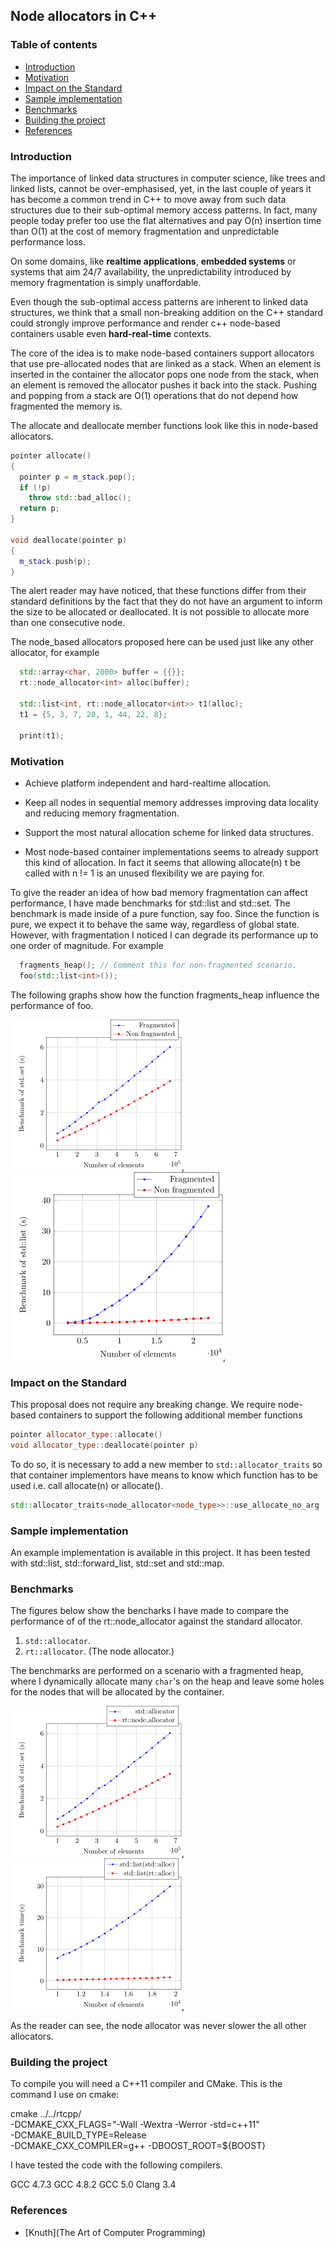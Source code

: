 ## Node allocators in C++

### Table of contents

* [Introduction](#introduction)
* [Motivation](#motivation)
* [Impact on the Standard](#impact-on-the-standard)
* [Sample implementation](#Sample-implementation)
* [Benchmarks](#Benchmarks)
* [Building the project](#Building-the-project)
* [References](#references)

### Introduction

The importance of linked data structures in computer science,
like trees and linked lists, cannot be over-emphasised, yet, in
the last couple of years it has become a common trend in C++ to
move away from such data structures due to their sub-optimal
memory access patterns.  In fact, many people today prefer too
use the flat alternatives and pay O(n) insertion time than O(1)
at the cost of memory fragmentation and unpredictable performance
loss.

On some domains, like **realtime applications**, **embedded
systems** or systems that aim 24/7 availability, the
unpredictability introduced by memory fragmentation is simply
unaffordable.

Even though the sub-optimal access patterns are inherent to
linked data structures, we think that a small non-breaking
addition on the C++ standard could strongly improve performance
and render c++ node-based containers usable even
**hard-real-time** contexts.

The core of the idea is to make node-based containers support
allocators that use pre-allocated nodes that are linked as a
stack. When an element is inserted in the container the allocator
pops one node from the stack, when an element is removed the
allocator pushes it back into the stack.  Pushing and popping
from a stack are O(1) operations that do not depend how
fragmented the memory is.

The allocate and deallocate member functions look like this in
node-based allocators.

```c++
pointer allocate()
{
  pointer p = m_stack.pop(); 
  if (!p)
    throw std::bad_alloc();
  return p; 
}

void deallocate(pointer p)
{
  m_stack.push(p);
}
```

The alert reader may have noticed, that these functions differ
from their standard definitions by the fact that they do not have
an argument to inform the size to be allocated or deallocated. It
is not possible to allocate more than one consecutive node.

The node_based allocators proposed here can be used just like any
other allocator, for example

```c++
  std::array<char, 2000> buffer = {{}};
  rt::node_allocator<int> alloc(buffer);

  std::list<int, rt::node_allocator<int>> t1(alloc);
  t1 = {5, 3, 7, 20, 1, 44, 22, 8};

  print(t1);
```

### Motivation

* Achieve platform independent and hard-realtime allocation.

* Keep all nodes in sequential memory addresses improving
  data locality and reducing memory fragmentation.

* Support the most natural allocation scheme for linked data
  structures.

* Most node-based container implementations seems to already
  support this kind of allocation. In fact it seems that allowing
  allocate(n) t be called with n != 1 is an unused flexibility we
  are paying for.

To give the reader an idea of how bad memory fragmentation can
affect performance, I have made benchmarks for std::list and
std::set. The benchmark is made inside of a pure function, say
foo. Since the function is pure, we expect it to behave the
same way, regardless of global state. However, with fragmentation
I noticed I can degrade its performance up to one order of
magnitude. For example

```c++
  fragments_heap(); // Comment this for non-fragmented scenario.
  foo(std::list<int>());
```

The following graphs show how the function fragments_heap
influence the performance of foo.

![std::set fragmentation](fig/set_frag_effect.png),
![std::list fragmentation](fig/list_frag_effect.png),

### Impact on the Standard

This proposal does not require any breaking change. We require
node-based containers to support the following additional member
functions

```c++
pointer allocator_type::allocate()
void allocator_type::deallocate(pointer p)
```
To do so, it is necessary to add a new member to
```std::allocator_traits``` so that container implementors have means
to know which function has to be used i.e. call allocate(n) or
allocate().

```c++
std::allocator_traits<node_allocator<node_type>>::use_allocate_no_arg
```

### Sample implementation

An example implementation is available in this project. It has
been tested with std::list, std::forward_list, std::set and
std::map.

### Benchmarks

The figures below show the bencharks I have made to compare the
performance of of the rt::node_allocator against the standard
allocator.


  1. `std::allocator`.
  2. `rt::allocator`. (The node allocator.)

The benchmarks are performed on a scenario with a fragmented
heap, where I dynamically allocate many `char`'s on the heap
and leave some holes for the nodes that will be allocated by
the container. 

![std::set benchmark](fig/std_set_bench.png),
![std::list benchmark](fig/std_list_bench.png),

As the reader can see, the node allocator was never slower
the all other allocators.

### Building the project

  To compile you will need a C++11 compiler and CMake. This
  is the command I use on cmake:

  cmake ../../rtcpp/ \
  -DCMAKE_CXX_FLAGS="-Wall -Wextra -Werror -std=c++11" \
  -DCMAKE_BUILD_TYPE=Release \
  -DCMAKE_CXX_COMPILER=g++ -DBOOST_ROOT=${BOOST}

  I have tested the code with the following compilers.

  GCC 4.7.3
  GCC 4.8.2
  GCC 5.0
  Clang 3.4

### References

* [Knuth](The Art of Computer Programming)

